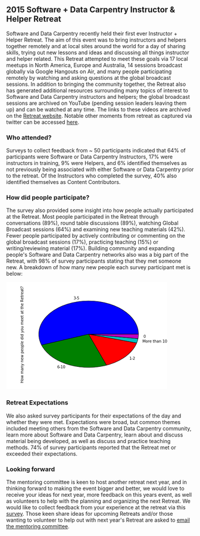 ## 2015 Software + Data Carpentry Instructor & Helper Retreat
Software and Data Carpentry recently held their first ever Instructor + Helper Retreat. 
The aim of this event was to bring instructors and helpers together remotely and at local 
sites around the world for a day of sharing skills, trying out new lessons and ideas and
discussing all things instructor and helper related. This Retreat attempted to meet these 
goals via 17 local meetups in North America, Europe and Australia, 14 sessions broadcast 
globally via Google Hangouts on Air, and many people participating remotely by watching 
and asking questions at the global broadcast sessions. In addition to bringing the 
community together, the Retreat also has generated additional resources surrounding many 
topics of interest to Software and Data Carpentry instructors and helpers; the global 
broadcast sessions are archived on YouTube (pending session leaders leaving them up) and 
can be watched at any time. The links to these videos are archived on the 
<a href="http://swcarpentry.github.io/instructor-retreat-2015/">Retreat website</a>. 
Notable other moments from retreat as captured via twitter can be accessed 
<a href="https://twitter.com/search?q=%23swdcretreat&src=typd">here</a>.

### Who attended?
Surveys to collect feedback from ~ 50 participants indicated that 64% of participants were 
Software or Data Carpentry Instructors, 17% were instructors in training, 9% were Helpers, 
and 6% identified themselves as not previously being associated with either Software or 
Data Carpentry prior to the retreat. Of the Instructors who completed the survey, 40% also
identified themselves as Content Contributors.

### How did people participate?
The survey also provided some insight into how people actually participated at the 
Retreat. Most people participated in the Retreat through conversations (89%), round table
discussions (89%), watching Global Broadcast sessions (64%) and examining new teaching 
materials (42%). Fewer people participated by actively contributing or commenting on the 
global broadcast sessions (17%), practicing teaching (15%) or writing/reviewing material
(17%). Building community and expanding people's Software and Data Carpentry networks also 
was a big part of the Retreat, with 98% of survey participants stating that they met 
someone new. A breakdown of how many new people each survey participant met is below:

<img src="networking.png">	

### Retreat Expectations
We also asked survey participants for their expectations of the day and whether they were 
met. Expectations were broad, but common themes included meeting others from the Software 
and Data Carpentry community, learn more about Software and Data Carpentry, learn about 
and discuss material being developed, as well as discuss and practice teaching methods. 
74% of survey participants reported that the Retreat met or exceeded their expectations. 

### Looking forward
The mentoring committee is keen to host another retreat next year, and in thinking forward
to making the event bigger and better, we would love to receive your ideas for next year, 
more feedback on this years event, as well as volunteers to help with the planning and 
organizing the next Retreat. We would like to collect feedback from your experience at the 
retreat via this <a href="https://docs.google.com/forms/d/1ALYP2Ym_v_OVgqMN0X5mgq0zW-E-OsE5Jj8xFRuKJtg/viewform">survey</a>.
Those keen share ideas for upcoming Retreats and/or those wanting to volunteer to help out 
with next year's Retreat are asked to <a href="mailto:mentoring@lists.software-carpentry.org ">email the mentoring committee</a>.


